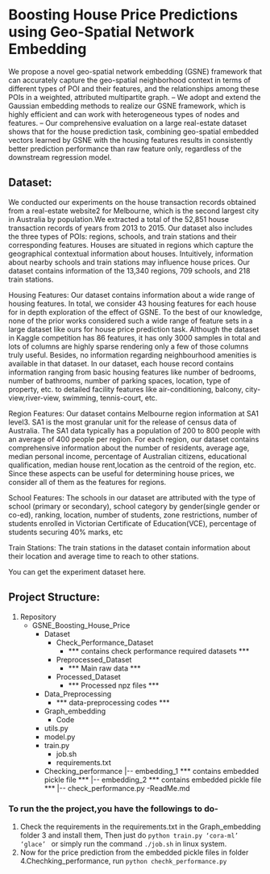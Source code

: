 # Boosting House Price Predictions using Geo-Spatial Network Embedding



We propose a novel geo-spatial network embedding (GSNE) framework that can accurately capture the geo-spatial neighborhood context in terms of different types of POI and their features, and the relationships among these POIs in a weighted, attributed multipartite graph.
– We adopt and extend the Gaussian embedding methods to realize our GSNE framework, which is highly efficient and can work with heterogeneous types of nodes and features.
– Our comprehensive evaluation on a large real-estate dataset shows that for the house prediction task, combining geo-spatial embedded vectors learned by GSNE with the housing features results in consistently better prediction performance than raw feature only, regardless of the downstream regression model.
## Dataset:

We conducted our experiments on the house transaction records obtained from a real-estate website2 for Melbourne, which is the second largest city in Australia by population.We extracted a total of the 52,851 house transaction records of years from 2013 to 2015. Our dataset also includes the three types of POIs: regions, schools, and train stations and their corresponding features. Houses are situated in regions which capture the geographical contextual information about houses. Intuitively, information about nearby schools and train stations may influence house prices. Our dataset contains information of the 13,340 regions, 709 schools, and 218 train stations.

Housing Features: Our dataset contains information about a wide range of housing features. In
total, we consider 43 housing features for each house for in depth exploration of the effect of GSNE. To the best of our knowledge, none of the prior works considered such a wide range of feature sets in a large dataset like ours for house price prediction task. Although the dataset in Kaggle competition has 86 features, it has only 3000 samples in total and lots of columns are highly sparse rendering only a few of those columns truly useful. Besides, no information regarding neighbourhood amenities is available in that dataset. In our dataset, each house record contains information ranging from basic housing features like number of bedrooms, number of bathrooms, number of parking spaces, location, type of property, etc. to detailed facility features like air-conditioning, balcony, city-view,river-view, swimming, tennis-court, etc.

Region Features: Our dataset contains Melbourne region information at SA1 level3. SA1 is the
most granular unit for the release of census data of Australia. The SA1 data typically has a
population of 200 to 800 people with an average of 400 people per region. For each region, our
dataset contains comprehensive information about the number of residents, average age, median personal income, percentage of Australian citizens, educational qualification, median house rent,location as the centroid of the region, etc. Since these aspects can be useful for determining house prices, we consider all of them as the features for regions.

School Features: The schools in our dataset are attributed with the type of school (primary
or secondary), school category by gender(single gender or co-ed), ranking, location, number of
students, zone restrictions, number of students enrolled in Victorian Certificate of Education(VCE), percentage of students securing 40% marks, etc


Train Stations: The train stations in the dataset contain information about their location and
average time to reach to other stations.


You can get the experiment dataset here.

## Project Structure:

1. Repository
   - GSNE_Boosting_House_Price
     - Dataset
       - Check_Performance_Dataset
         -	*** contains check performance required datasets  ***
       - Preprocessed_Dataset
         -	*** Main raw data ***
       - Processed_Dataset
         -	*** Processed npz files ***
     - Data_Preprocessing
       - 	*** data-preprocessing codes ***
     - Graph_embedding
       - Code
	 - utils.py
	 - model.py
	 - train.py
       - job.sh
       - requirements.txt
     - Checking_performance 
	 |-- embedding_1
 		*** contains embedded pickle file ***
	 |-- embedding_2
		*** contains embedded pickle file ***
	 |-- check_performance.py
   -ReadMe.md


### To run the the project,you have the followings to do-
1.	Check the requirements in the requirements.txt in the Graph_embedding folder 3 and install them, Then just do `python train.py ‘cora-ml’ ‘glace’ `
or simply run the command `./job.sh` in linux system.
2.	Now for the price prediction from the embedded pickle files in folder 4.Chechking_performance, run `python chechk_performance.py`




